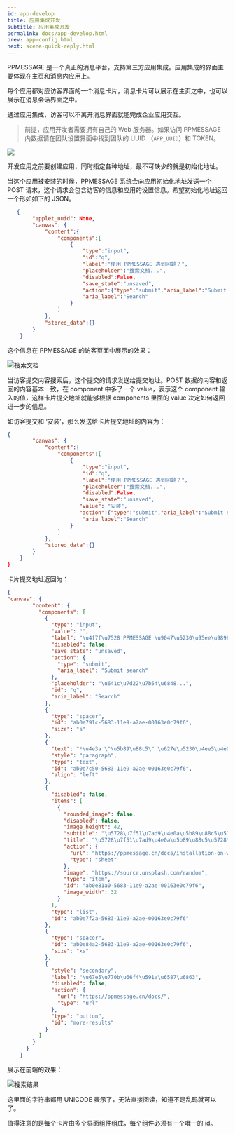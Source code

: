 ```yaml
---
id: app-develop
title: 应用集成开发
subtitle: 应用集成开发
permalink: docs/app-develop.html
prev: app-config.html
next: scene-quick-reply.html
---
```



PPMESSAGE 是一个真正的消息平台，支持第三方应用集成。应用集成的界面主要体现在主页和消息内应用上。

每个应用都对应访客界面的一个消息卡片，消息卡片可以展示在主页之中，也可以展示在消息会话界面之中。

通过应用集成，访客可以不离开消息界面就能完成企业应用交互。

> 前提，应用开发者需要拥有自己的 Web 服务器。如果访问 PPMESSAGE 内数据请在团队设置界面中找到团队的 UUID （`APP_UUID`）和 TOKEN。

![](./app-develop-1.png)


开发应用之前要创建应用，同时指定各种地址，最不可缺少的就是初始化地址。

当这个应用被安装的时候，PPMESSAGE 系统会向应用初始化地址发送一个 POST 请求，这个请求会包含访客的信息和应用的设置信息。希望初始化地址返回一个形如如下的 JSON。

```json
   {
        "applet_uuid": None,
        "canvas": {
            "content":{
                "components":[
                    {
                        "type":"input",
                        "id":"q",
                        "label":"使用 PPMESSAGE 遇到问题？",
                        "placeholder":"搜索文档...",
                        "disabled":False,
                        "save_state":"unsaved",
                        "action":{"type":"submit","aria_label":"Submit search"},
                        "aria_label":"Search"
                    }
                ]
            },
            "stored_data":{}
        }
    }
```

这个信息在 PPMESSAGE 的访客页面中展示的效果：


![搜索文档](./app-develop-2.png)


当访客提交内容搜索后，这个提交的请求发送给提交地址。POST 数据的内容和返回的内容基本一致，在 component 中多了一个 value，表示这个 component 输入的值，这样卡片提交地址就能够根据 components 里面的 value 决定如何返回进一步的信息。


如访客提交和 ‘安装’，那么发送给卡片提交地址的内容为：

```json
{
        "canvas": {
            "content":{
                "components":[
                    {
                        "type":"input",
                        "id":"q",
                        "label":"使用 PPMESSAGE 遇到问题？",
                        "placeholder":"搜索文档...",
                        "disabled":False,
                        "save_state":"unsaved",
                       "value": "安装", 
                       "action":{"type":"submit","aria_label":"Submit search"},
                        "aria_label":"Search"
                    }
                ]
            },
            "stored_data":{}
        }
    }
}
```

卡片提交地址返回为：

```json
{
"canvas": {
        "content": {
          "components": [
            {
              "type": "input",
              "value": "",
              "label": "\u4f7f\u7528 PPMESSAGE \u9047\u5230\u95ee\u9898\uff1f",
              "disabled": false,
              "save_state": "unsaved",
              "action": {
                "type": "submit",
                "aria_label": "Submit search"
              },
              "placeholder": "\u641c\u7d22\u7b54\u6848...",
              "id": "q",
              "aria_label": "Search"
            },
            {
              "type": "spacer",
              "id": "ab0e791c-5683-11e9-a2ae-00163e0c79f6",
              "size": "s"
            },
            {
              "text": "*\u4e3a \"\u5b89\u88c5\" \u627e\u5230\u4ee5\u4e0b\u7b54\u6848*",
              "style": "paragraph",
              "type": "text",
              "id": "ab0e7c50-5683-11e9-a2ae-00163e0c79f6",
              "align": "left"
            },
            {
              "disabled": false,
              "items": [
                {
                  "rounded_image": false,
                  "disabled": false,
                  "image_height": 42,
                  "subtitle": "\u5728\u7f51\u7ad9\u4e0a\u5b89\u88c5\u5728\u7ebf\u5ba2\u670d",
                  "title": "\u5728\u7f51\u7ad9\u4e0a\u5b89\u88c5\u5728\u7ebf\u5ba2\u670d",
                  "action": {
                    "url": "https://ppmessage.cn/docs/installation-on-website.html?sheet=true",
                    "type": "sheet"
                  },
                  "image": "https://source.unsplash.com/random",
                  "type": "item",
                  "id": "ab0e81a0-5683-11e9-a2ae-00163e0c79f6",
                  "image_width": 32
                }
              ],
              "type": "list",
              "id": "ab0e7f2a-5683-11e9-a2ae-00163e0c79f6"
            },
            {
              "type": "spacer",
              "id": "ab0e84a2-5683-11e9-a2ae-00163e0c79f6",
              "size": "xs"
            },
            {
              "style": "secondary",
              "label": "\u67e5\u770b\u66f4\u591a\u6587\u6863",
              "disabled": false,
              "action": {
                "url": "https://ppmessage.cn/docs/",
                "type": "url"
              },
              "type": "button",
              "id": "more-results"
            }
          ]
        }
      }
    }
```

展示在前端的效果：

![搜索结果](./app-develop-3.png)

这里面的字符串都用 UNICODE 表示了，无法直接阅读，知道不是乱码就可以了。

值得注意的是每个卡片由多个界面组件组成，每个组件必须有一个唯一的 id。
